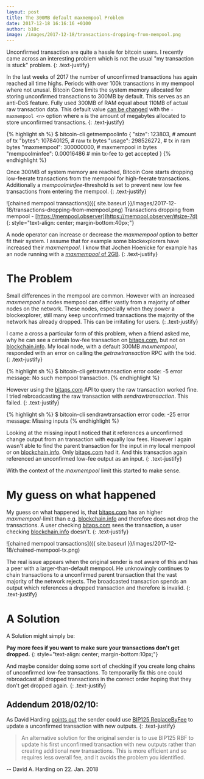 ```yaml
---
layout: post
title: The 300MB default maxmempool Problem
date: 2017-12-18 16:16:16 +0100
author: b10c
image: /images/2017-12-18/transactions-dropping-from-mempool.png
---
```


Unconfirmed transaction are quite a hassle for bitcoin users.
I recently came across an interesting problem which is not the usual "my transaction is stuck" problem.
{: .text-justify}

In the last weeks of 2017 the number of unconfirmed transactions has again reached all time highs.
Periods with over 100k transactions in my mempool where not unusal.
Bitcoin Core limits the system memory allocated for storing unconfirmed transactions to 300MB by default.
This serves as an anti-DoS feature.
Fully used 300MB of RAM equal about 110MB of actual raw transaction data.
This default value [can be changed](https://en.bitcoin.it/wiki/Running_Bitcoin) with the `-maxmempool <n>` option where `n` is the amount of megabytes allocated to store unconfirmed transactions.
{: .text-justify}

{% highlight sh %}
$ bitcoin-cli getmempoolinfo
{
  "size": 123803,               # amount of tx
  "bytes": 107840125,           # raw tx bytes
  "usage": 298526272,           # tx in ram bytes
  "maxmempool": 300000000,      # maxmempool in bytes
  "mempoolminfee": 0.00016486   # min tx-fee to get accepted
}
{% endhighlight %}


Once 300MB of system memory are reached, Bitcoin  Core starts dropping low-feerate transactions from the mempool for high-feerate transactions.
Additionally a _mempoolminfee_-threshold is set to prevent new low fee transactions from entering the mempool.
{: .text-justify}

![chained mempool transactions]({{ site.baseurl }}/images/2017-12-18/transactions-dropping-from-mempool.png)
Transactions dropping from mempool - [https://mempool.observer](https://mempool.observer/#size-7d)
{: style="text-align: center; margin-bottom:40px;"}


A node operator can increase or decrease the _maxmempool_ option to better fit their system.
I assume that for example some blockexplorers have increased their _maxmempool_.
I know that Jochen Hoenicke for example has an node running with a [_maxmempool_ of 2GB](https://www.reddit.com/r/Bitcoin/comments/7i6rnu/why_is_no_one_talking_about_the_178000/dqx5osf/).
{: .text-justify}

# The Problem
Small differences in the mempool are common.
However with an increased _maxmempool_ a nodes mempool can differ vastly from a majority of other nodes on the network.
These nodes, especially when they power a blockexplorer, still many keep unconfirmed transactions the majority of the network has already dropped.
This can be irritating for users.
{: .text-justify}

I came a cross a particular form of this problem, when a friend asked me, why he can see a certain low-fee transaction on [bitaps.com](https://bitaps.com), but not on [blockchain.info](https://blockchain.info).
My local node, with a default 300MB _maxmempool_, responded with an error on calling the _getrawtransaction_ RPC with the txid.
{: .text-justify}

{% highlight sh %}
$ bitcoin-cli getrawtransaction <txid>
error code: -5
error message:
No such mempool transaction.
{% endhighlight %}

However using the [bitaps.com](https://bitaps.com) API to query the raw transaction worked fine.
I tried rebroadcasting the raw transaction with _sendrawtransaction_.
This failed.
{: .text-justify}

{% highlight sh %}
$ bitcoin-cli sendrawtransaction <rawtx>
error code: -25
error message:
Missing inputs
{% endhighlight %}

Looking at the missing input I noticed that it references a unconfirmed change output from an transaction with equally low fees.
However I again wasn't able to find the parent transaction for the input in my local mempool or on [blockchain.info](https://blockchain.info).
Only [bitaps.com](https://bitaps.com) had it.
And this transaction again referenced an unconfirmed low-fee output as an input.
{: .text-justify}

With the context of the _maxmempool_ limit this started to make sense.

# My guess on what happened

My guess on what happened is, that [bitaps.com](https://bitaps.com) has an higher _maxmempool_-limit than e.g. [blockchain.info](https://blockchain.info) and therefore does not drop the transactions.
A user checking [bitaps.com](https://bitaps.com) sees the transaction, a user checking [blockchain.info](https://blockchain.info) doesn't.
{: .text-justify}


![chained mempool transactions]({{ site.baseurl }}/images/2017-12-18/chained-mempool-tx.png)

The real issue appears when the original sender is not aware of this and has a peer with a larger-than-default mempool.
He unknowingly continues to chain transactions to a unconfirmed parent transaction that the vast majority of the network rejects.
The broadcasted transaction spends an output which references a dropped transaction and therefore is invalid.
{: .text-justify}

# A Solution

A Solution might simply be:

**Pay more fees if you want to make sure your transactions don't get dropped.**
{: style="text-align: center; margin-bottom:10px;"}

And maybe consider doing some sort of checking if you create long chains of unconfirmed low-fee transactions.
To temporarily fix this one could rebroadcast all dropped transactions in the correct order hoping that they don't get dropped again.
{: .text-justify}

## Addendum 2018/02/10:
As David Harding [points out](https://twitter.com/hrdng/status/955492510998069249) the sender could use [BIP125 ReplaceByFee](https://github.com/bitcoin/bips/blob/master/bip-0125.mediawiki) to update a unconfirmed transaction with new outputs.
{: .text-justify}

> An alternative solution for the original sender is to use BIP125 RBF to update his first unconfirmed transaction with new outputs rather than creating additional new transactions. This is more efficient and so requires less overall fee, and it avoids the problem you identified.

 -- David A. Harding on 22. Jan. 2018
